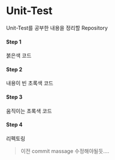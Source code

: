 # Unit-Test
Unit-Test를 공부한 내용을 정리할 Repository


#### Step 1      

붉은색 코드    

#### Step 2    

내용이 빈 초록색 코드

#### Step 3        

움직이는 초록색 코드    

#### Step 4      

리펙토링        


> 이전 commit massage 수정해야될듯.... 
  